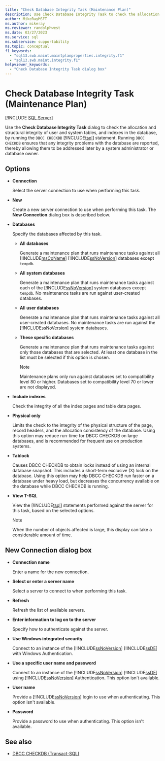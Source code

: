 ```yaml
---
title: "Check Database Integrity Task (Maintenance Plan)"
description: Use Check Database Integrity Task to check the allocation and structural integrity of user and system tables, and indexes in a SQL Server database.
author: MikeRayMSFT
ms.author: mikeray
ms.reviewer: randolphwest
ms.date: 03/27/2023
ms.service: sql
ms.subservice: supportability
ms.topic: conceptual
f1_keywords:
  - "sql13.swb.maint.maintplanproperties.integrity.f1"
  - "sql13.swb.maint.integrity.f1"
helpviewer_keywords:
  - "Check Database Integrity Task dialog box"
---
```

# Check Database Integrity Task (Maintenance Plan)

[!INCLUDE [SQL Server](../../includes/applies-to-version/sqlserver.md)]

Use the **Check Database Integrity Task** dialog to check the allocation and structural integrity of user and system tables, and indexes in the database, by running the `DBCC CHECKDB` [!INCLUDE[tsql](../../includes/tsql-md.md)] statement. Running `DBCC CHECKDB` ensures that any integrity problems with the database are reported, thereby allowing them to be addressed later by a system administrator or database owner.

## Options

- **Connection**

  Select the server connection to use when performing this task.

- **New**

  Create a new server connection to use when performing this task. The **New Connection** dialog box is described below.

- **Databases**

  Specify the databases affected by this task.

  - **All databases**

    Generate a maintenance plan that runs maintenance tasks against all [!INCLUDE[msCoName](../../includes/msconame-md.md)] [!INCLUDE[ssNoVersion](../../includes/ssnoversion-md.md)] databases except `tempdb`.

  - **All system databases**

    Generate a maintenance plan that runs maintenance tasks against each of the [!INCLUDE[ssNoVersion](../../includes/ssnoversion-md.md)] system databases except `tempdb`. No maintenance tasks are run against user-created databases.

  - **All user databases**

    Generate a maintenance plan that runs maintenance tasks against all user-created databases. No maintenance tasks are run against the [!INCLUDE[ssNoVersion](../../includes/ssnoversion-md.md)] system databases.

  - **These specific databases**

    Generate a maintenance plan that runs maintenance tasks against only those databases that are selected. At least one database in the list must be selected if this option is chosen.

    > [!NOTE]  
    > Maintenance plans only run against databases set to compatibility level 80 or higher. Databases set to compatibility level 70 or lower are not displayed.

- **Include indexes**

  Check the integrity of all the index pages and table data pages.

- **Physical only**

  Limits the check to the integrity of the physical structure of the page, record headers, and the allocation consistency of the database. Using this option may reduce run-time for DBCC CHECKDB on large databases, and is recommended for frequent use on production systems.

- **Tablock**

  Causes DBCC CHECKDB to obtain locks instead of using an internal database snapshot. This includes a short-term exclusive (X) lock on the database. Using this option may help DBCC CHECKDB run faster on a database under heavy load, but decreases the concurrency available on the database while DBCC CHECKDB is running.

- **View T-SQL**

  View the [!INCLUDE[tsql](../../includes/tsql-md.md)] statements performed against the server for this task, based on the selected options.

  > [!NOTE]  
  > When the number of objects affected is large, this display can take a considerable amount of time.

## New Connection dialog box

- **Connection name**

  Enter a name for the new connection.

- **Select or enter a server name**

  Select a server to connect to when performing this task.

- **Refresh**

  Refresh the list of available servers.

- **Enter information to log on to the server**

  Specify how to authenticate against the server.

- **Use Windows integrated security**

  Connect to an instance of the [!INCLUDE[ssNoVersion](../../includes/ssnoversion-md.md)] [!INCLUDE[ssDE](../../includes/ssde-md.md)] with Windows Authentication.

- **Use a specific user name and password**

  Connect to an instance of the [!INCLUDE[ssNoVersion](../../includes/ssnoversion-md.md)] [!INCLUDE[ssDE](../../includes/ssde-md.md)] using [!INCLUDE[ssNoVersion](../../includes/ssnoversion-md.md)] Authentication. This option isn't available.

- **User name**

  Provide a [!INCLUDE[ssNoVersion](../../includes/ssnoversion-md.md)] login to use when authenticating. This option isn't available.

- **Password**

  Provide a password to use when authenticating. This option isn't available.

## See also

- [DBCC CHECKDB (Transact-SQL)](../../t-sql/database-console-commands/dbcc-checkdb-transact-sql.md)
